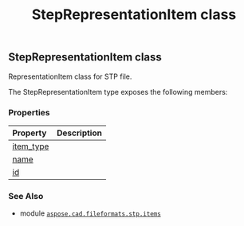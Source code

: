 ﻿---
title: StepRepresentationItem class
second_title: Aspose.CAD for Python via .NET API References
description: 
type: docs
weight: 590
url: /python-net/aspose.cad.fileformats.stp.items/steprepresentationitem/
is_root: false
---

## StepRepresentationItem class

RepresentationItem class for STP file.



The StepRepresentationItem type exposes the following members:

### Properties
| Property | Description |
| :- | :- |
| [item_type](/cad/python-net/aspose.cad.fileformats.stp.items/steprepresentationitem/item_type) |  |
| [name](/cad/python-net/aspose.cad.fileformats.stp.items/steprepresentationitem/name) |  |
| [id](/cad/python-net/aspose.cad.fileformats.stp.items/steprepresentationitem/id) |  |



### See Also
* module [`aspose.cad.fileformats.stp.items`](..)
